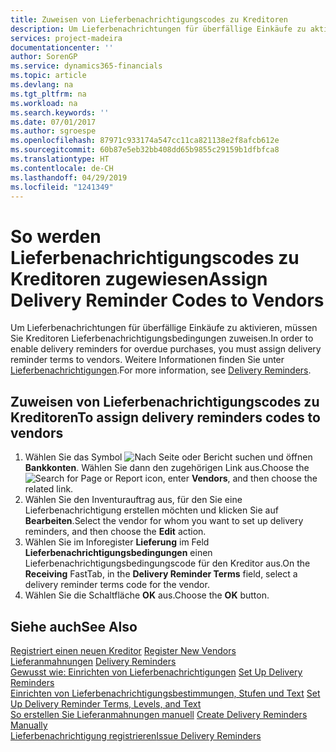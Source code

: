 ```yaml
---
title: Zuweisen von Lieferbenachrichtigungscodes zu Kreditoren
description: Um Lieferbenachrichtungen für überfällige Einkäufe zu aktivieren, müssen Sie Kreditoren Lieferbenachrichtigungsbedingungen zuweisen.
services: project-madeira
documentationcenter: ''
author: SorenGP
ms.service: dynamics365-financials
ms.topic: article
ms.devlang: na
ms.tgt_pltfrm: na
ms.workload: na
ms.search.keywords: ''
ms.date: 07/01/2017
ms.author: sgroespe
ms.openlocfilehash: 87971c933174a547cc11ca821138e2f8afcb612e
ms.sourcegitcommit: 60b87e5eb32bb408dd65b9855c29159b1dfbfca8
ms.translationtype: HT
ms.contentlocale: de-CH
ms.lasthandoff: 04/29/2019
ms.locfileid: "1241349"
---
```

# <a name="assign-delivery-reminder-codes-to-vendors"></a><span data-ttu-id="0b97e-103">So werden Lieferbenachrichtigungscodes zu Kreditoren zugewiesen</span><span class="sxs-lookup"><span data-stu-id="0b97e-103">Assign Delivery Reminder Codes to Vendors</span></span>
<span data-ttu-id="0b97e-104">Um Lieferbenachrichtungen für überfällige Einkäufe zu aktivieren, müssen Sie Kreditoren Lieferbenachrichtigungsbedingungen zuweisen.</span><span class="sxs-lookup"><span data-stu-id="0b97e-104">In order to enable delivery reminders for overdue purchases, you must assign delivery reminder terms to vendors.</span></span> <span data-ttu-id="0b97e-105">Weitere Informationen finden Sie unter [Lieferbenachrichtigungen](delivery-reminders.md).</span><span class="sxs-lookup"><span data-stu-id="0b97e-105">For more information, see [Delivery Reminders](delivery-reminders.md).</span></span>  

## <a name="to-assign-delivery-reminders-codes-to-vendors"></a><span data-ttu-id="0b97e-106">Zuweisen von Lieferbenachrichtigungscodes zu Kreditoren</span><span class="sxs-lookup"><span data-stu-id="0b97e-106">To assign delivery reminders codes to vendors</span></span>  

1.  <span data-ttu-id="0b97e-107">Wählen Sie das Symbol ![Nach Seite oder Bericht suchen](../../media/ui-search/search_small.png "Nach Seite oder Bericht suchen") und öffnen **Bankkonten**. Wählen Sie dann den zugehörigen Link aus.</span><span class="sxs-lookup"><span data-stu-id="0b97e-107">Choose the ![Search for Page or Report](../../media/ui-search/search_small.png "Search for Page or Report icon") icon, enter **Vendors**, and then choose the related link.</span></span>  
2.  <span data-ttu-id="0b97e-108">Wählen Sie den Inventurauftrag aus, für den Sie eine Lieferbenachrichtigung erstellen möchten und klicken Sie auf **Bearbeiten**.</span><span class="sxs-lookup"><span data-stu-id="0b97e-108">Select the vendor for whom you want to set up delivery reminders, and then choose the **Edit** action.</span></span>  
3.  <span data-ttu-id="0b97e-109">Wählen Sie im Inforegister **Lieferung** im Feld **Lieferbenachrichtigungsbedingungen** einen Lieferbenachrichtigungsbedingungscode für den Kreditor aus.</span><span class="sxs-lookup"><span data-stu-id="0b97e-109">On the **Receiving** FastTab, in the **Delivery Reminder Terms** field, select a delivery reminder terms code for the vendor.</span></span>  
4.  <span data-ttu-id="0b97e-110">Wählen Sie die Schaltfläche **OK** aus.</span><span class="sxs-lookup"><span data-stu-id="0b97e-110">Choose the **OK** button.</span></span>  

## <a name="see-also"></a><span data-ttu-id="0b97e-111">Siehe auch</span><span class="sxs-lookup"><span data-stu-id="0b97e-111">See Also</span></span>  
 <span data-ttu-id="0b97e-112">[Registriert einen neuen Kreditor](../../purchasing-how-register-new-vendors.md) </span><span class="sxs-lookup"><span data-stu-id="0b97e-112">[Register New Vendors](../../purchasing-how-register-new-vendors.md) </span></span>  
 <span data-ttu-id="0b97e-113">[Lieferanmahnungen](delivery-reminders.md) </span><span class="sxs-lookup"><span data-stu-id="0b97e-113">[Delivery Reminders](delivery-reminders.md) </span></span>  
 <span data-ttu-id="0b97e-114">[Gewusst wie: Einrichten von Lieferbenachrichtigungen](how-to-set-up-delivery-reminders.md) </span><span class="sxs-lookup"><span data-stu-id="0b97e-114">[Set Up Delivery Reminders](how-to-set-up-delivery-reminders.md) </span></span>  
 <span data-ttu-id="0b97e-115">[Einrichten von Lieferbenachrichtigungsbestimmungen, Stufen und Text](how-to-set-up-delivery-reminder-terms-levels-and-text.md) </span><span class="sxs-lookup"><span data-stu-id="0b97e-115">[Set Up Delivery Reminder Terms, Levels, and Text](how-to-set-up-delivery-reminder-terms-levels-and-text.md) </span></span>  
 <span data-ttu-id="0b97e-116">[So erstellen Sie Lieferanmahnungen manuell](how-to-create-delivery-reminders-manually.md) </span><span class="sxs-lookup"><span data-stu-id="0b97e-116">[Create Delivery Reminders Manually](how-to-create-delivery-reminders-manually.md) </span></span>  
 [<span data-ttu-id="0b97e-117">Lieferbenachrichtigung registrieren</span><span class="sxs-lookup"><span data-stu-id="0b97e-117">Issue Delivery Reminders</span></span>](how-to-issue-delivery-reminders.md)
